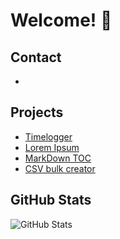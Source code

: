# Welcome! 👋

## Contact
- 

## Projects
- [Timelogger](https://funny-mooncake-1d3837.netlify.app/)
- [Lorem Ipsum](https://thriving-croquembouche-5e0c23.netlify.app)
- [MarkDown TOC](https://dazzling-peony-88b24c.netlify.app)
- [CSV bulk creator](https://tiny-dusk-5f7b1d.netlify.app)
<!--
- [](https://.netlify.app)
- [](https://.netlify.app)
-->
## GitHub Stats
![GitHub Stats](https://github-readme-stats.vercel.app/api?username=imad-majid&show_icons=true&theme=dark)

<!--
## Intro


## Contact Information
- 📧 Email: ...
- 🔗 LinkedIn: ...

## Skills
- ⚙️ Programming Languages: ...
- 🌐 Web Development: ...

## Projects
1. **Project**
   - Desc: ...
   - GitHub Repo: ...
   - Demo: ...

## Trophies
certificates
## Resume/CV
You can view my detailed resume on [LinkedIn](https://www.linkedin.com/in/yourusername/).

## Current Projects
I'm currently working on [mention current projects or future endeavors you're excited about].
-->

